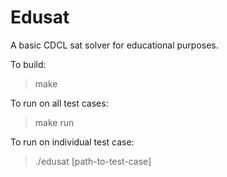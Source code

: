 # Edusat

A basic CDCL sat solver for educational purposes.

To build: 
> make

To run on all test cases:
> make run

To run on individual test case:
> ./edusat [path-to-test-case]
